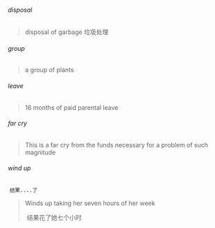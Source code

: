 ###### disposal

> disposal of garbage 垃圾处理

###### group

> a group of plants

###### leave

> 16 months of paid parental leave

###### far cry

> This is a far cry from the funds necessary for a problem of such magnitude

###### wind up

​	`结果....了`

> Winds up taking her seven hours of her week
>
> ​	结果花了她七个小时